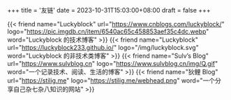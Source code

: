 +++
title = '友链'
date = 2023-10-31T15:03:00+08:00
draft = false
+++

<div class="flink" id="article-container">
<div class="friend-list-div" >

{{< friend name="Luckyblock" url="https://www.cnblogs.com/luckyblock/" logo="https://pic.imgdb.cn/item/6540ac65c458853aef35c4dc.webp" word="Luckyblock 的技术博客" >}}
{{< friend name="Luckyblock" url="https://luckyblock233.github.io/" logo="/img/luckyblock.svg" word="Luckyblock 的非技术类博客" >}}
{{< friend name="Sulv’s Blog" url="https://www.sulvblog.cn" logo="https://www.sulvblog.cn/img/Q.gif" word="一个记录技术、阅读、生活的博客" >}}
{{< friend name="狄鲤 Blog" url="https://stilig.me" logo="https://stilig.me/webhead.png" word="一个分享自己杂七杂八知识的网站" >}}

</div>
</div>